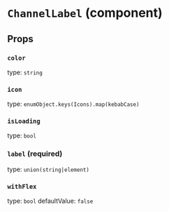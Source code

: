`ChannelLabel` (component)
==========================



Props
-----

### `color`

type: `string`


### `icon`

type: `enumObject.keys(Icons).map(kebabCase)`


### `isLoading`

type: `bool`


### `label` (required)

type: `union(string|element)`


### `withFlex`

type: `bool`
defaultValue: `false`

